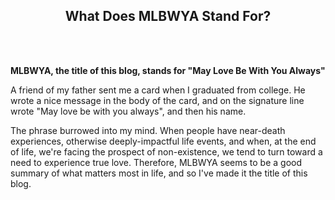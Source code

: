 ## <div align="center">What Does MLBWYA Stand For?</div>

<br/>
<br/>

<p>
<b>MLBWYA, the title of this blog, stands for "May Love Be With You Always"</b>
</p>

<p>
A friend of my father sent me a card when I graduated from college.
He wrote a nice message in the body of the card, and on the signature line wrote "May love be with you always", and then his name.
</p>

<p>
The phrase burrowed into my mind.
When people have near-death experiences, otherwise deeply-impactful life events, and when, at the end of life, we're facing the prospect of non-existence, we tend to turn toward a need to experience true love. 
Therefore, MLBWYA seems to be a good summary of what matters most in life, and so I've made it the title of this blog.
</p>
